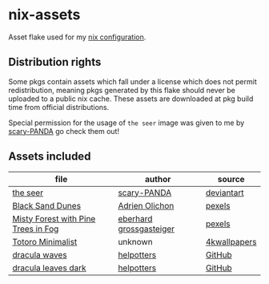 # nix-assets

Asset flake used for my [nix configuration](https://github.com/Joker9944/nix-config).

## Distribution rights

Some pkgs contain assets which fall under a license which does not permit redistribution, meaning pkgs generated by this flake should never be uploaded to a public nix cache. These assets are downloaded at pkg build time from official distributions.

Special permission for the usage of `the seer` image was given to me by [scary-PANDA](https://www.deviantart.com/scary-panda) go check them out!

## Assets included

| file                                                                                                        | author                                                            | source                                                                                                                                               |
|-------------------------------------------------------------------------------------------------------------|-------------------------------------------------------------------|------------------------------------------------------------------------------------------------------------------------------------------------------|
| [the seer](assets/images/profile/the-seer.1500x2091.jpg)                                                    | [scary-PANDA](https://www.deviantart.com/scary-panda)             | [deviantart](https://www.deviantart.com/scary-panda/art/the-seer-704744067)                                                                          |
| [Black Sand Dunes](https://images.pexels.com/photos/2387793/pexels-photo-2387793.jpeg)                      | [Adrien Olichon](https://www.pexels.com/@adrien-olichon-1257089/) | [pexels](https://www.pexels.com/photo/black-sand-dunes-2387793/)                                                                                     |
| [Misty Forest with Pine Trees in Fog](https://images.pexels.com/photos/31979792/pexels-photo-31979792.jpeg) | [eberhard grossgasteiger](https://www.pexels.com/@eberhardgross/) | [pexels](https://www.pexels.com/photo/misty-forest-with-pine-trees-in-fog-31979792/)                                                                 |
| [Totoro Minimalist](assets/images/backgrounds/totoro-minimalist/totoro-minimalist.3840x2160.png)            | unknown                                                           | [4kwallpapers](https://4kwallpapers.com/black-dark/totoro-minimalist-20906.html)                                                                     |
| [dracula waves](assets/images/backgrounds/dracula-waves/dracula-waves.3440x1440.png)                        | [helpotters](https://github.com/helpotters)                       | [GitHub](https://github.com/dracula/wallpaper/blob/f2b8cc4223bcc2dfd5f165ab80f701bbb84e3303/second-collection/waves/dracula-waves-44475a.png)        |
| [dracula leaves dark](assets/images/backgrounds/dracula-leaves-dark/dracula-leaves-dark.3440x1440.png)      | [helpotters](https://github.com/helpotters)                       | [GitHub](https://github.com/dracula/wallpaper/blob/f2b8cc4223bcc2dfd5f165ab80f701bbb84e3303/second-collection/leaves/dracula-leaves-6272a4-dark.png) |
